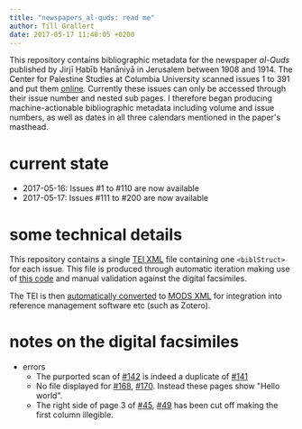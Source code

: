 ```yaml
---
title: "newspapers_al-quds: read me"
author: Till Grallert
date: 2017-05-17 11:40:05 +0200
---
```


This repository contains bibliographic metadata for the newspaper *al-Quds* published by Jirjī Ḥabīb Ḥanāniyā in Jerusalem between 1908 and 1914. The Center for Palestine Studies at Columbia University scanned issues 1 to 391 and put them [online](http://www.palestine.mei.columbia.edu/alquds-issues/2017/3/9/al-quds). Currently these issues can only be accessed through their issue number and nested sub pages. I therefore began producing machine-actionable bibliographic metadata including volume and issue numbers, as well as dates in all three calendars mentioned in the paper's masthead.

# current state

- 2017-05-16: Issues #1 to #110 are now available
- 2017-05-17: Issues #111 to #200 are now available

# some technical details

This repository contains a single [TEI XML][source] file containing one `<biblStruct>` for each issue. This file is produced through automatic iteration making use of [this code](https://www.github.com/OpenArabicPE/generate_metadata-through-iteration) and manual validation against the digital facsimiles.

The TEI is then [automatically converted](https://www.github.com/OpenArabicPE/convert_tei-to-mods) to [MODS XML][mods] for integration into reference management software etc (such as Zotero).

# notes on the digital facsimiles

- errors
    - The purported scan of [#142](http://www.palestine.mei.columbia.edu/alquds-issues/2017/2/21/issue-142) is indeed a duplicate of [#141](http://www.palestine.mei.columbia.edu/alquds-issues/2017/2/21/issue-141)
    - No file displayed for [#168](http://www.palestine.mei.columbia.edu/alquds-issues/2017/2/21/issue-168), [#170](http://www.palestine.mei.columbia.edu/alquds-issues/2017/2/21/issue-170). Instead these pages show "Hello world".
    - The right side of page 3 of [#45](http://www.palestine.mei.columbia.edu/alquds-issues/2017/2/21/issue-45), [#49](http://www.palestine.mei.columbia.edu/alquds-issues/2017/2/21/issue-49) has been cut off making the first column illegible.

[source]: tei/al-quds.TEIP5.xml
[mods]: metadata/al-quds.MODS.xml